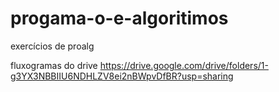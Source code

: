 # progama-o-e-algoritimos
exercícios de proalg

fluxogramas do drive
https://drive.google.com/drive/folders/1-g3YX3NBBIIU6NDHLZV8ei2nBWpvDfBR?usp=sharing
